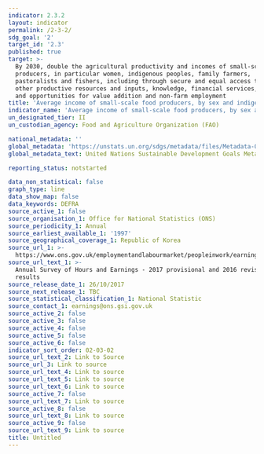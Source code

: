 ```yaml
---
indicator: 2.3.2
layout: indicator
permalink: /2-3-2/
sdg_goal: '2'
target_id: '2.3'
published: true
target: >-
  By 2030, double the agricultural productivity and incomes of small-scale food
  producers, in particular women, indigenous peoples, family farmers,
  pastoralists and fishers, including through secure and equal access to land,
  other productive resources and inputs, knowledge, financial services, markets
  and opportunities for value addition and non-farm employment
title: 'Average income of small-scale food producers, by sex and indigenous status'
indicator_name: 'Average income of small-scale food producers, by sex and indigenous status'
un_designated_tier: II
un_custodian_agency: Food and Agriculture Organization (FAO)

national_metadata: ''
global_metadata: 'https://unstats.un.org/sdgs/metadata/files/Metadata-02-03-02.pdf'
global_metadata_text: United Nations Sustainable Development Goals Metadata (PDF 4.0 MB)

reporting_status: notstarted

data_non_statistical: false
graph_type: line
data_show_map: false
data_keywords: DEFRA
source_active_1: false
source_organisation_1: Office for National Statistics (ONS)
source_periodicity_1: Annual
source_earliest_available_1: '1997'
source_geographical_coverage_1: Republic of Korea
source_url_1: >-
  https://www.ons.gov.uk/employmentandlabourmarket/peopleinwork/earningsandworkinghours/bulletins/annualsurveyofhoursandearnings/2017provisionaland2016revisedresults
source_url_text_1: >-
  Annual Survey of Hours and Earnings - 2017 provisional and 2016 revised
  results
source_release_date_1: 26/10/2017
source_next_release_1: TBC
source_statistical_classification_1: National Statistic
source_contact_1: earnings@ons.gsi.gov.uk
source_active_2: false
source_active_3: false
source_active_4: false
source_active_5: false
source_active_6: false
indicator_sort_order: 02-03-02
source_url_text_2: Link to Source
source_url_3: Link to source
source_url_text_4: Link to source
source_url_text_5: Link to source
source_url_text_6: Link to source
source_active_7: false
source_url_text_7: Link to source
source_active_8: false
source_url_text_8: Link to source
source_active_9: false
source_url_text_9: Link to source
title: Untitled
---
```


 
